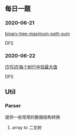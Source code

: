 ## 每日一题

### 2020-06-21
[binary-tree-maximum-path-sum](https://leetcode-cn.com/problems/binary-tree-maximum-path-sum/)

DFS

### 2020-06-22
[[515]在每个树行中找最大值](https://leetcode-cn.com/problems/find-largest-value-in-each-tree-row/)

DFS

## Util

### Parser
提供一些常用的数据结构转换
1. array to 二叉树